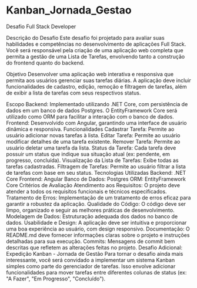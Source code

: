 # Kanban_Jornada_Gestao
Desafio Full Stack Developer

Descrição do Desafio
Este desafio foi projetado para avaliar suas habilidades e competências no desenvolvimento de aplicações Full Stack. Você será responsável pela criação de uma aplicação web completa que permita a gestão de uma Lista de Tarefas, envolvendo tanto a construção do frontend quanto do backend.

Objetivo
Desenvolver uma aplicação web interativa e responsiva que permita aos usuários gerenciar suas tarefas diárias. A aplicação deve incluir funcionalidades de cadastro, edição, remoção e filtragem de tarefas, além de exibir a lista de tarefas com seus respectivos status.

Escopo
Backend: Implementado utilizando .NET Core, com persistência de dados em um banco de dados Postgres. O EntityFramework Core será utilizado como ORM para facilitar a interação com o banco de dados.
Frontend: Desenvolvido com Angular, garantindo uma interface de usuário dinâmica e responsiva.
Funcionalidades
Cadastrar Tarefa: Permite ao usuário adicionar novas tarefas à lista.
Editar Tarefa: Permite ao usuário modificar detalhes de uma tarefa existente.
Remover Tarefa: Permite ao usuário deletar uma tarefa da lista.
Status da Tarefa: Cada tarefa deve possuir um status que indique sua situação atual (ex: pendente, em progresso, concluída).
Visualização da Lista de Tarefas: Exibe todas as tarefas cadastradas.
Filtragem de Tarefas: Permite ao usuário filtrar a lista de tarefas com base em seu status.
Tecnologias Utilizadas
Backend: .NET Core
Frontend: Angular
Banco de Dados: Postgres
ORM: EntityFramework Core
Critérios de Avaliação
Atendimento aos Requisitos: O projeto deve atender a todos os requisitos funcionais e técnicos especificados.
Tratamento de Erros: Implementação de um tratamento de erros eficaz para garantir a robustez da aplicação.
Qualidade do Código: O código deve ser limpo, organizado e seguir as melhores práticas de desenvolvimento.
Modelagem de Dados: Estruturação adequada dos dados no banco de dados.
Usabilidade e Design: A aplicação deve ser intuitiva e proporcionar uma boa experiência ao usuário, com design responsivo.
Documentação: O README.md deve fornecer informações claras sobre o projeto e instruções detalhadas para sua execução.
Commits: Mensagens de commit bem descritas que refletem as alterações feitas no projeto.
Desafio Adicional: Expedição Kanban - Jornada de Gestão
Para tornar o desafio ainda mais interessante, você será convidado a implementar um sistema Kanban simples como parte do gerenciador de tarefas. Isso envolve adicionar funcionalidades para mover tarefas entre diferentes colunas de status (ex: "A Fazer", "Em Progresso", "Concluído").
